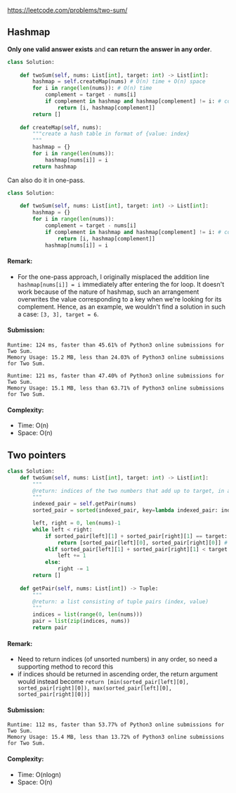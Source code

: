 https://leetcode.com/problems/two-sum/

## Hashmap

**Only one valid answer exists** and **can return the answer in any order**.  

```python
class Solution:
    
    def twoSum(self, nums: List[int], target: int) -> List[int]:
        hashmap = self.createMap(nums) # O(n) time + O(n) space
        for i in range(len(nums)): # O(n) time
            complement = target - nums[i]
            if complement in hashmap and hashmap[complement] != i: # complement exists and is not itself
                return [i, hashmap[complement]]
        return []
    
    def createMap(self, nums):
        """create a hash table in format of {value: index}
        """
        hashmap = {}
        for i in range(len(nums)):
            hashmap[nums[i]] = i
        return hashmap
```
Can also do it in one-pass.
```python
class Solution:
    
    def twoSum(self, nums: List[int], target: int) -> List[int]:
        hashmap = {}
        for i in range(len(nums)):
            complement = target - nums[i]
            if complement in hashmap and hashmap[complement] != i: # complement exists and is not itself
                return [i, hashmap[complement]]
            hashmap[nums[i]] = i
```
#### Remark:
- For the one-pass approach, I originally misplaced the addition line `hashmap[nums[i]] = i` immediately after entering the for loop. It doesn't work because of the nature of hashmap, such an arrangement overwrites the value corresponding to a key when we're looking for its complement. Hence, as an example, we wouldn't find a solution in such a case: `[3, 3], target = 6`. 
#### Submission:
```
Runtime: 124 ms, faster than 45.61% of Python3 online submissions for Two Sum.
Memory Usage: 15.2 MB, less than 24.03% of Python3 online submissions for Two Sum.
```
```
Runtime: 121 ms, faster than 47.40% of Python3 online submissions for Two Sum.
Memory Usage: 15.1 MB, less than 63.71% of Python3 online submissions for Two Sum.
```
#### Complexity:
- Time: O(n)
- Space: O(n)

## Two pointers
```python
class Solution:
    def twoSum(self, nums: List[int], target: int) -> List[int]:
        """
        @return: indices of the two numbers that add up to target, in any order
        """
        indexed_pair = self.getPair(nums)
        sorted_pair = sorted(indexed_pair, key=lambda indexed_pair: indexed_pair[1]) # sorted by value, O(nlogn)

        left, right = 0, len(nums)-1
        while left < right:
            if sorted_pair[left][1] + sorted_pair[right][1] == target:
                return [sorted_pair[left][0], sorted_pair[right][0]] # in any order
            elif sorted_pair[left][1] + sorted_pair[right][1] < target:
                left += 1
            else:
                right -= 1
        return []
    
    def getPair(self, nums: List[int]) -> Tuple:
        """
        @return: a list consisting of tuple pairs (index, value)
        """
        indices = list(range(0, len(nums)))
        pair = list(zip(indices, nums))
        return pair
```
#### Remark:
- Need to return indices (of unsorted numbers) in any order, so need a supporting method to record this
- if indices should be returned in ascending order, the return argument would instead become `return [min(sorted_pair[left][0], sorted_pair[right][0]), max(sorted_pair[left][0], sorted_pair[right][0])]`
#### Submission:
```
Runtime: 112 ms, faster than 53.77% of Python3 online submissions for Two Sum.
Memory Usage: 15.4 MB, less than 13.72% of Python3 online submissions for Two Sum.
```
#### Complexity:
- Time: O(nlogn)
- Space: O(n)
